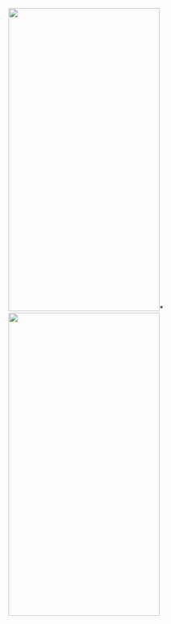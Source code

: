 <img src="https://user-images.githubusercontent.com/77582569/193060715-069423e8-c502-4196-9daf-897cdf8472c7.gif" width="300" height="600" />*
<img src="https://user-images.githubusercontent.com/77582569/193060740-1d1a20d7-c049-4f5e-8c21-b2bc982a4de3.gif" width="300" height="600" />
